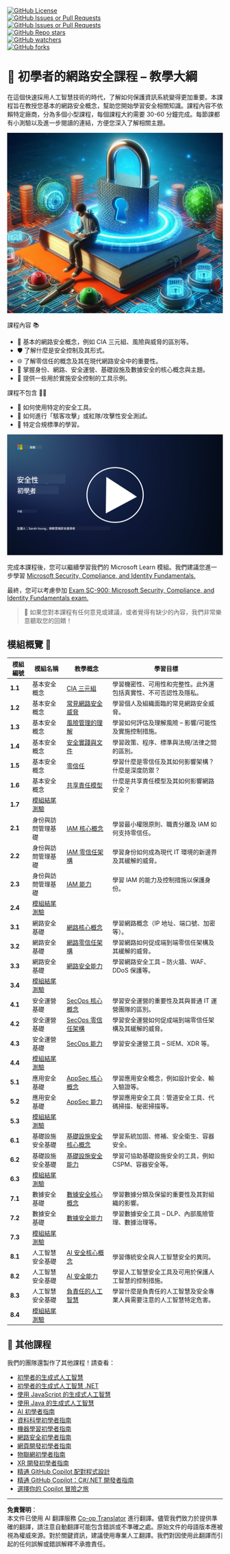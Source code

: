 <!--
CO_OP_TRANSLATOR_METADATA:
{
  "original_hash": "0f9381fb23638f9341416474ce3c1563",
  "translation_date": "2025-09-03T17:04:22+00:00",
  "source_file": "README.md",
  "language_code": "tw"
}
-->
[![GitHub License](https://img.shields.io/github/license/microsoft/Security-101)](https://github.com/microsoft/Security-101/blob/main/LICENSE)  
[![GitHub Issues or Pull Requests](https://img.shields.io/github/issues-pr/microsoft/Security-101)](https://github.com/microsoft/Security-101/pulls)  
[![GitHub Issues or Pull Requests](https://img.shields.io/github/issues/microsoft/Security-101)](https://github.com/microsoft/Security-101/issues)  
[![GitHub Repo stars](https://img.shields.io/github/stars/microsoft/Security-101)](https://github.com/microsoft/Security-101/stargazers)  
[![GitHub watchers](https://img.shields.io/github/watchers/microsoft/Security-101)](https://github.com/microsoft/Security-101/watchers)  
[![GitHub forks](https://img.shields.io/github/forks/microsoft/Security-101)](https://github.com/microsoft/Security-101/forks)  

# 🚀 初學者的網路安全課程 – 教學大綱  

在這個快速採用人工智慧技術的時代，了解如何保護資訊系統變得更加重要。本課程旨在教授您基本的網路安全概念，幫助您開始學習安全相關知識。課程內容不依賴特定廠商，分為多個小型課程，每個課程大約需要 30-60 分鐘完成。每節課都有小測驗以及進一步閱讀的連結，方便您深入了解相關主題。  

![初學者的網路安全課程](../../translated_images/banner.cc5b05d7e5deed065123ba68678b48cbbfe411cb264c09cec64f58eda064a28a.tw.jpg)  

課程內容 📚  

- 🔐 基本的網路安全概念，例如 CIA 三元組、風險與威脅的區別等。  
- 🛡️ 了解什麼是安全控制及其形式。  
- 🌐 了解零信任的概念及其在現代網路安全中的重要性。  
- 🔑 掌握身份、網路、安全運營、基礎設施及數據安全的核心概念與主題。  
- 🔧 提供一些用於實施安全控制的工具示例。  

課程不包含 🙅‍♂️  

- 🚫 如何使用特定的安全工具。  
- 🚫 如何進行「駭客攻擊」或紅隊/攻擊性安全測試。  
- 🚫 特定合規標準的學習。  

[![觀看影片](../../translated_images/intro_placeholder.f42382df518f233a1ea3cb1c82ae8f92732bc3ac4ac2b3138cb561d24ca91df5.tw.png)](https://learn-video.azurefd.net/vod/player?id=a0fe1cef-c064-4d59-97a9-e89e12a99b4d)  

完成本課程後，您可以繼續學習我們的 Microsoft Learn 模組。我們建議您進一步學習 [Microsoft Security, Compliance, and Identity Fundamentals.](https://learn.microsoft.com/training/paths/describe-concepts-of-security-compliance-identity/?WT.mc_id=academic-96948-sayoung)  

最終，您可以考慮參加 [Exam SC-900: Microsoft Security, Compliance, and Identity Fundamentals exam.](https://learn.microsoft.com/credentials/certifications/exams/sc-900/?WT.mc_id=academic-96948-sayoung)  

> 💁 如果您對本課程有任何意見或建議，或者覺得有缺少的內容，我們非常樂意聽取您的回饋！  

## 模組概覽 📝  
| **模組編號** | **模組名稱**                           | **教學概念**                  | **學習目標**                                                                                          |  
|-------------------|-------------------------------------------|--------------------------------------|-----------------------------------------------------------------------------------------------------------------|  
| **1.1**           | 基本安全概念                   | [CIA 三元組](https://github.com/microsoft/Security-101/blob/main/1.1%20The%20CIA%20triad%20and%20other%20key%20concepts.md)                        | 學習機密性、可用性和完整性。此外還包括真實性、不可否認性及隱私。 |  
| **1.2**           | 基本安全概念                   | [常見網路安全威脅](https://github.com/microsoft/Security-101/blob/main/1.2%20Common%20cybersecurity%20threats.md)        | 學習個人及組織面臨的常見網路安全威脅。                             |  
| **1.3**           | 基本安全概念                   | [風險管理的理解](https://github.com/microsoft/Security-101/blob/main/1.3%20Understanding%20risk%20management.md)       | 學習如何評估及理解風險 – 影響/可能性及實施控制措施。                                                                                                               | |  
| **1.4**           | 基本安全概念                   | [安全實踐與文件](https://github.com/microsoft/Security-101/blob/main/1.4%20Security%20practices%20and%20documentation.md) | 學習政策、程序、標準與法規/法律之間的區別。                         |  
| **1.5**           | 基本安全概念                   | [零信任](https://github.com/microsoft/Security-101/blob/main/1.5%20Zero%20trust.md)                           | 學習什麼是零信任及其如何影響架構？什麼是深度防禦？                   |  
| **1.6**           | 基本安全概念                   | [共享責任模型](https://github.com/microsoft/Security-101/blob/main/1.6%20Shared%20responsibility%20model.md)                           | 什麼是共享責任模型及其如何影響網路安全？                  |  
| **1.7**           | [模組結尾測驗](https://github.com/microsoft/Security-101/blob/main/1.7%20End%20of%20module%20quiz.md)                        |                                      |                                                                                                                 |  
| **2.1**           | 身份與訪問管理基礎 | [IAM 核心概念](https://github.com/microsoft/Security-101/blob/main/2.1%20IAM%20key%20concepts.md)                     | 學習最小權限原則、職責分離及 IAM 如何支持零信任。               |  
| **2.2**           | 身份與訪問管理基礎 | [IAM 零信任架構](https://github.com/microsoft/Security-101/blob/main/2.2%20IAM%20zero%20trust%20architecture.md)          | 學習身份如何成為現代 IT 環境的新邊界及其緩解的威脅。          |  
| **2.3**           | 身份與訪問管理基礎 | [IAM 能力](https://github.com/microsoft/Security-101/blob/main/2.3%20IAM%20capabilities.md)                     | 學習 IAM 的能力及控制措施以保護身份。                                                  |  
| **2.4**           | [模組結尾測驗](https://github.com/microsoft/Security-101/blob/main/2.4%20End%20of%20module%20quiz.md)                        |                                      |                                                                                                                 |  
| **3.1**           | 網路安全基礎             | [網路核心概念](https://github.com/microsoft/Security-101/blob/main/3.1%20Networking%20key%20concepts.md)              | 學習網路概念（IP 地址、端口號、加密等）。                                 |  
| **3.2**           | 網路安全基礎             | [網路零信任架構](https://github.com/microsoft/Security-101/blob/main/3.2%20Networking%20zero%20trust%20architecture.md)   | 學習網路如何促成端到端零信任架構及其緩解的威脅。                  |  
| **3.3**           | 網路安全基礎             | [網路安全能力](https://github.com/microsoft/Security-101/blob/main/3.3%20Network%20security%20capabilities.md)        | 學習網路安全工具 – 防火牆、WAF、DDoS 保護等。                                    |  
| **3.4**           | [模組結尾測驗](https://github.com/microsoft/Security-101/blob/main/3.4%20End%20of%20module%20quiz.md)                        |                                      |                                                                                                                 |  
| **4.1**           | 安全運營基礎          | [SecOps 核心概念](https://github.com/microsoft/Security-101/blob/main/4.1%20SecOps%20key%20concepts.md)                  | 學習安全運營的重要性及其與普通 IT 運營團隊的區別。                  |  
| **4.2**           | 安全運營基礎          | [SecOps 零信任架構](https://github.com/microsoft/Security-101/blob/main/4.2%20SecOps%20zero%20trust%20architecture.md)       | 學習安全運營如何促成端到端零信任架構及其緩解的威脅。                      |  
| **4.3**           | 安全運營基礎          | [SecOps 能力](https://github.com/microsoft/Security-101/blob/main/4.3%20SecOps%20capabilities.md)                  | 學習安全運營工具 – SIEM、XDR 等。                                                                    |  
| **4.4**           | [模組結尾測驗](https://github.com/microsoft/Security-101/blob/main/4.4%20End%20of%20module%20quiz.md)                        |                                      |                                                                                                                 |  
| **5.1**           | 應用安全基礎         | [AppSec 核心概念](https://github.com/microsoft/Security-101/blob/main/5.1%20AppSec%20key%20concepts.md)                  | 學習應用安全概念，例如設計安全、輸入驗證等。                                    |  
| **5.2**           | 應用安全基礎         | [AppSec 能力](https://github.com/microsoft/Security-101/blob/main/5.2%20AppSec%20key%20capabilities.md)                  | 學習應用安全工具：管道安全工具、代碼掃描、秘密掃描等。                       |  
| **5.3**           | [模組結尾測驗](https://github.com/microsoft/Security-101/blob/main/5.3%20End%20of%20module%20quiz.md)                        |                                      |                                                                                                                 |  
| **6.1**           | 基礎設施安全基礎      | [基礎設施安全核心概念](https://github.com/microsoft/Security-101/blob/main/6.1%20Infrastructure%20security%20key%20concepts.md) | 學習系統加固、修補、安全衛生、容器安全。                                  |  
| **6.2**           | 基礎設施安全基礎      | [基礎設施安全能力](https://github.com/microsoft/Security-101/blob/main/6.2%20Infrastructure%20security%20capabilities.md) | 學習可協助基礎設施安全的工具，例如 CSPM、容器安全等。            |  
| **6.3**           | [模組結尾測驗](https://github.com/microsoft/Security-101/blob/main/6.3%20End%20of%20module%20quiz.md)                        |                                      |                                                                                                                 |  
| **7.1**           | 數據安全基礎                | [數據安全核心概念](https://github.com/microsoft/Security-101/blob/main/7.1%20Data%20security%20key%20concepts.md)           | 學習數據分類及保留的重要性及其對組織的影響。                     |  
| **7.2**           | 數據安全基礎                | [數據安全能力](https://github.com/microsoft/Security-101/blob/main/7.2%20Data%20security%20capabilities.md)           | 學習數據安全工具 – DLP、內部風險管理、數據治理等。                          |  
| **7.3**           | [模組結尾測驗](https://github.com/microsoft/Security-101/blob/main/7.3%20End%20of%20module%20quiz.md)                        |  
| **8.1**           | 人工智慧安全基礎                | [AI 安全核心概念](https://github.com/microsoft/Security-101/blob/main/8.1%20AI%20security%20key%20concepts.md)          | 學習傳統安全與人工智慧安全的異同。                 |  
| **8.2**           | 人工智慧安全基礎                | [AI 安全能力](https://github.com/microsoft/Security-101/blob/main/8.2%20AI%20security%20capabilities.md)           | 學習人工智慧安全工具及可用於保護人工智慧的控制措施。                         |  
| **8.3**           | 人工智慧安全基礎                | [負責任的人工智慧](https://github.com/microsoft/Security-101/blob/main/8.3%20Responsible%20AI.md)          | 學習什麼是負責任的人工智慧及安全專業人員需要注意的人工智慧特定危害。                          |  
| **8.4**           | [模組結尾測驗](https://github.com/microsoft/Security-101/blob/main/8.4%20End%20of%20module%20quiz.md)     

## 🎒 其他課程  

我們的團隊還製作了其他課程！請查看：  

- [初學者的生成式人工智慧](https://aka.ms/genai-beginners)  
- [初學者的生成式人工智慧 .NET](https://github.com/microsoft/Generative-AI-for-beginners-dotnet)  
- [使用 JavaScript 的生成式人工智慧](https://github.com/microsoft/generative-ai-with-javascript)  
- [使用 Java 的生成式人工智慧](https://github.com/microsoft/Generative-AI-for-beginners-java)  
- [AI 初學者指南](https://aka.ms/ai-beginners)  
- [資料科學初學者指南](https://aka.ms/datascience-beginners)  
- [機器學習初學者指南](https://aka.ms/ml-beginners)  
- [網路安全初學者指南](https://github.com/microsoft/Security-101)  
- [網頁開發初學者指南](https://aka.ms/webdev-beginners)  
- [物聯網初學者指南](https://aka.ms/iot-beginners)  
- [XR 開發初學者指南](https://github.com/microsoft/xr-development-for-beginners)  
- [精通 GitHub Copilot 配對程式設計](https://github.com/microsoft/Mastering-GitHub-Copilot-for-Paired-Programming)  
- [精通 GitHub Copilot：C#/.NET 開發者指南](https://github.com/microsoft/mastering-github-copilot-for-dotnet-csharp-developers)  
- [選擇你的 Copilot 冒險之旅](https://github.com/microsoft/CopilotAdventures)  

---

**免責聲明**：  
本文件已使用 AI 翻譯服務 [Co-op Translator](https://github.com/Azure/co-op-translator) 進行翻譯。儘管我們致力於提供準確的翻譯，請注意自動翻譯可能包含錯誤或不準確之處。原始文件的母語版本應被視為權威來源。對於關鍵資訊，建議使用專業人工翻譯。我們對因使用此翻譯而引起的任何誤解或錯誤解釋不承擔責任。